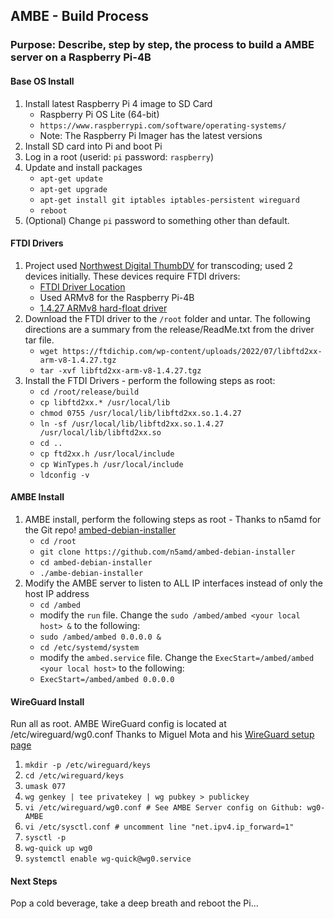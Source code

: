 ## AMBE - Build Process
### Purpose: Describe, step by step, the process to build a AMBE server on a Raspberry Pi-4B
#### Base OS Install
1. Install latest Raspberry Pi 4 image to SD Card
    - Raspberry Pi OS Lite (64-bit)
    - `https://www.raspberrypi.com/software/operating-systems/`
    - Note: The Raspberry Pi Imager has the latest versions
1. Install SD card into Pi and boot Pi
1. Log in a root (userid: `pi` password: `raspberry`)
1. Update and install packages
    - `apt-get update`
    - `apt-get upgrade`
    - `apt-get install git iptables iptables-persistent wireguard`
    - `reboot`
1. (Optional) Change `pi` password to something other than default.
#### FTDI Drivers
1. Project used [Northwest Digital ThumbDV](https://nwdigitalradio.com/products/thumbdv™) for transcoding; used 2 devices initially. These devices require FTDI drivers:
    - [FTDI Driver Location](https://ftdichip.com/drivers/d2xx-drivers/)
    - Used ARMv8 for the Raspberry Pi-4B
    - [1.4.27 ARMv8 hard-float driver](https://ftdichip.com/wp-content/uploads/2022/07/libftd2xx-arm-v8-1.4.27.tgz)
1. Download the FTDI driver to the `/root` folder and untar. The following directions are a summary from the release/ReadMe.txt from the driver tar file.
    - `wget https://ftdichip.com/wp-content/uploads/2022/07/libftd2xx-arm-v8-1.4.27.tgz`
    - `tar -xvf libftd2xx-arm-v8-1.4.27.tgz`
1. Install the FTDI Drivers - perform the following steps as root:
    - `cd /root/release/build`
    - `cp libftd2xx.* /usr/local/lib`
    - `chmod 0755 /usr/local/lib/libftd2xx.so.1.4.27`
    - `ln -sf /usr/local/lib/libftd2xx.so.1.4.27 /usr/local/lib/libftd2xx.so`
    - `cd ..`
    - `cp ftd2xx.h /usr/local/include`
    - `cp WinTypes.h /usr/local/include`
    - `ldconfig -v`
#### AMBE Install
1. AMBE install, perform the following steps as root - Thanks to n5amd for the Git repo! [ambed-debian-installer](https://github.com/n5amd/ambed-debian-installer)
    - `cd /root`
    - `git clone https://github.com/n5amd/ambed-debian-installer`
    * `cd ambed-debian-installer`
    - `./ambe-debian-installer`
1. Modify the AMBE server to listen to ALL IP interfaces instead of only the host IP address
    - `cd /ambed`
    - modify the `run` file. Change the `sudo /ambed/ambed <your local host> &` to the following: 
    - `sudo /ambed/ambed 0.0.0.0 &`
    - `cd /etc/systemd/system`
    - modify the `ambed.service` file. Change the `ExecStart=/ambed/ambed <your local host>` to the following:
    - `ExecStart=/ambed/ambed 0.0.0.0`
#### WireGuard Install
Run all as root. AMBE WireGuard config is located at /etc/wireguard/wg0.conf Thanks to Miguel Mota and his [WireGuard setup page](https://miguelmota.com/blog/getting-started-with-wireguard/)
1. `mkdir -p /etc/wireguard/keys`
1. `cd /etc/wireguard/keys`
1. `umask 077`
1. `wg genkey | tee privatekey | wg pubkey > publickey`
1. `vi /etc/wireguard/wg0.conf # See AMBE Server config on Github: wg0-AMBE`
1. `vi /etc/sysctl.conf # uncomment line "net.ipv4.ip_forward=1"`
1. `sysctl -p`
1. `wg-quick up wg0`
1. `systemctl enable wg-quick@wg0.service`
#### Next Steps
Pop a cold beverage, take a deep breath and reboot the Pi...
